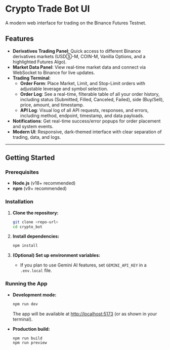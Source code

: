 # Crypto Trade Bot UI

A modern web interface for trading on the Binance Futures Testnet.

## Features

- **Derivatives Trading Panel**: Quick access to different Binance derivatives markets (USDⓈ-M, COIN-M, Vanilla Options, and a highlighted Futures Algo).
- **Market Data Panel**: View real-time market data and connect via WebSocket to Binance for live updates.
- **Trading Terminal**:
  - **Order Form**: Place Market, Limit, and Stop-Limit orders with adjustable leverage and symbol selection.
  - **Order Log**: See a real-time, filterable table of all your order history, including status (Submitted, Filled, Canceled, Failed), side (Buy/Sell), price, amount, and timestamp.
  - **API Log**: Visual log of all API requests, responses, and errors, including method, endpoint, timestamp, and data payloads.
- **Notifications**: Get real-time success/error popups for order placement and system events.
- **Modern UI**: Responsive, dark-themed interface with clear separation of trading, data, and logs.


---

## Getting Started

### Prerequisites

- **Node.js** (v18+ recommended)
- **npm** (v9+ recommended)

### Installation

1. **Clone the repository:**
   ```sh
   git clone <repo-url>
   cd crypto_bot
   ```

2. **Install dependencies:**
   ```sh
   npm install
   ```

3. **(Optional) Set up environment variables:**
   - If you plan to use Gemini AI features, set `GEMINI_API_KEY` in a `.env.local` file.

### Running the App

- **Development mode:**
  ```sh
  npm run dev
  ```
  The app will be available at [http://localhost:5173](http://localhost:5173) (or as shown in your terminal).

- **Production build:**
  ```sh
  npm run build
  npm run preview
  ```
